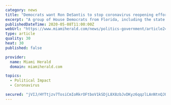 ```yaml
---
category: news
title: "Democrats want Ron DeSantis to stop coronavirus reopening efforts across Florida"
excerpt: "A group of House Democrats from Florida, including the state’s South Florida delegation, is calling on Gov. Ron DeSantis to stop a phased reopening in most of the state, arguing that Florida doesn’t have a large enough testing capacity to stop the spread of new coronavirus cases."
publishedDateTime: 2020-05-08T11:00:00Z
webUrl: "https://www.miamiherald.com/news/politics-government/article242576371.html"
type: article
quality: 30
heat: 30
published: false

provider:
  name: Miami Herald
  domain: miamiherald.com

topics:
  - Political Impact
  - Coronavirus

secured: "jVIJ/HYTtjzv7TosiCmIoRkrOFtboV1kSDjL8X8zbJvDKyz6qqzlLAnNtnQJQk5IRoCskhyRPS+q3gOjZ0jHvAwRNLCLwffBqoSZAbVIgNiAa30NqZTdnRD4FHcOQ/p0iEUUaOouJt1JMrioE5i0sBoeKYfteEx1redOz1pyATXcFrkiHsdKYLOIvJrz29BYWjTmiazp65Ume40YcCbwAfamwXYRYES4izBiacZNPvLl95lfbmEcx/OBf9A2psGP4pf4cFz2XHWhSiGQPOoNB4S9sBjtMkqHuzPcMs1NYo69W4lBCwspoNkmMfAVTkZZ4HJVwkA2NkkpmcKp5T8D0TU37WgCe+6LqlmJRVN9dTmATPiu3X5eXUZDBtutta7ckLERBeOf5sqxxo6cvAm3nWn48LutZTo1k40x+8hg3HmND0cT76fRqs94ukGWF1133g63pljDYVERJHQUw5cb2XerBT/TiJacaCPLGhoYKFE=;7BSurhpdt4b8RPm3F6gzig=="
---
```


